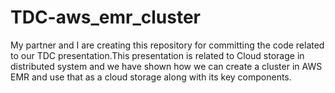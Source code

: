 # TDC-aws_emr_cluster
My partner and I are  creating this repository for committing the code related to our TDC presentation.This presentation is related to Cloud storage in distributed system and we have shown how we can create a cluster in AWS EMR and use that as a cloud storage along with its key components.
